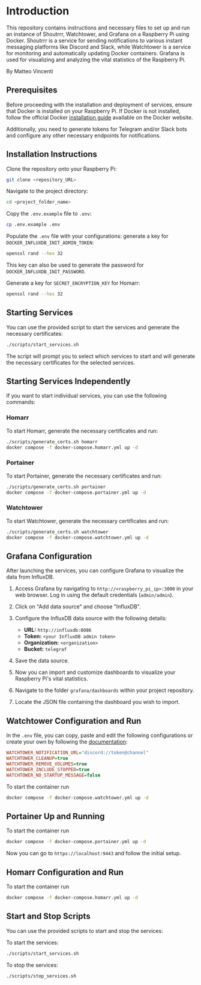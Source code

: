 # Introduction

This repository contains instructions and necessary files to set up and run an instance of Shoutrrr, Watchtower, and Grafana on a Raspberry Pi using Docker. Shoutrrr is a service for sending notifications to various instant messaging platforms like Discord and Slack, while Watchtower is a service for monitoring and automatically updating Docker containers. Grafana is used for visualizing and analyzing the vital statistics of the Raspberry Pi.

By Matteo Vincenti

## Prerequisites

Before proceeding with the installation and deployment of services, ensure that Docker is installed on your Raspberry Pi. If Docker is not installed, follow the official Docker [installation guide](https://docs.docker.com/engine/install/raspberry-pi-os/) available on the Docker website.

Additionally, you need to generate tokens for Telegram and/or Slack bots and configure any other necessary endpoints for notifications.

## Installation Instructions

Clone the repository onto your Raspberry Pi:

```bash
git clone <repository_URL>
```

Navigate to the project directory:

```bash
cd <project_folder_name>
```

Copy the `.env.example` file to `.env`:

```bash
cp .env.example .env
```

Populate the `.env` file with your configurations:
generate a key for `DOCKER_INFLUXDB_INIT_ADMIN_TOKEN`:

```bash
openssl rand --hex 32
```

This key can also be used to generate the password for `DOCKER_INFLUXDB_INIT_PASSWORD`.

Generate a key for `SECRET_ENCRYPTION_KEY` for Homarr:

```bash
openssl rand --hex 32
```

## Starting Services

You can use the provided script to start the services and generate the necessary certificates:

```bash
./scripts/start_services.sh
```

The script will prompt you to select which services to start and will generate the necessary certificates for the selected services.

## Starting Services Independently

If you want to start individual services, you can use the following commands:

### Homarr

To start Homarr, generate the necessary certificates and run:

```bash
./scripts/generate_certs.sh homarr
docker compose -f docker-compose.homarr.yml up -d
```

### Portainer

To start Portainer, generate the necessary certificates and run:

```bash
./scripts/generate_certs.sh portainer
docker compose -f docker-compose.portainer.yml up -d
```

### Watchtower

To start Watchtower, generate the necessary certificates and run:

```bash
./scripts/generate_certs.sh watchtower
docker compose -f docker-compose.watchtower.yml up -d
```

## Grafana Configuration

After launching the services, you can configure Grafana to visualize the data from InfluxDB.

1. Access Grafana by navigating to `http://<raspberry_pi_ip>:3000` in your web browser. Log in using the default credentials (`admin/admin`).

2. Click on "Add data source" and choose "InfluxDB".

3. Configure the InfluxDB data source with the following details:
   - **URL:** `http://influxdb:8086`
   - **Token:** `<your InfluxDB admin token>`
   - **Organization:** `<organization>`
   - **Bucket:** `telegraf`

4. Save the data source.

5. Now you can import and customize dashboards to visualize your Raspberry Pi's vital statistics.

6. Navigate to the folder `grafana/dashboards` within your project repository.

7. Locate the JSON file containing the dashboard you wish to import.

## Watchtower Configuration and Run

In the `.env` file, you can copy, paste and edit the following configurations or create your own by following the [documentation](https://containrrr.dev/watchtower/arguments/):

```ini
WATCHTOWER_NOTIFICATION_URL="discord://token@channel"
WATCHTOWER_CLEANUP=true
WATCHTOWER_REMOVE_VOLUMES=true
WATCHTOWER_INCLUDE_STOPPED=true
WATCHTOWER_NO_STARTUP_MESSAGE=false
```

To start the container run

```bash
docker compose -f docker-compose.watchtower.yml up -d
```

## Portainer Up and Running

To start the container run

```bash
docker compose -f docker-compose.portainer.yml up -d
```

Now you can go to `https://localhost:9443` and follow the initial setup.

## Homarr Configuration and Run

To start the container run

```bash
docker compose -f docker-compose.homarr.yml up -d
```

## Start and Stop Scripts

You can use the provided scripts to start and stop the services:

To start the services:

```bash
./scripts/start_services.sh
```

To stop the services:

```bash
./scripts/stop_services.sh
```
